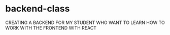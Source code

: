 # backend-class
CREATING A BACKEND FOR MY STUDENT WHO WANT TO LEARN HOW TO WORK WITH THE FRONTEND WITH REACT
